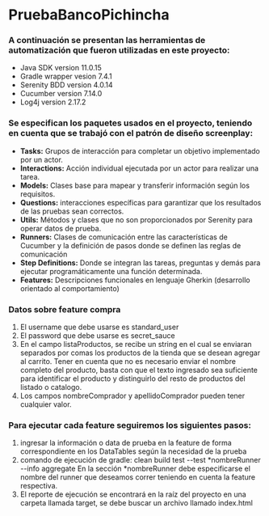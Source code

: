 # PruebaBancoPichincha
### A continuación se presentan las herramientas de automatización que fueron utilizadas en este proyecto:

- Java SDK version 11.0.15
- Gradle wrapper vesion 7.4.1
- Serenity BDD version 4.0.14
- Cucumber version 7.14.0
- Log4j version 2.17.2


### Se especifican los paquetes usados en el proyecto, teniendo en cuenta que se trabajó con el patrón de diseño screenplay:

- **Tasks:** Grupos de interacción para completar un objetivo implementado por un actor.
- **Interactions:** Acción individual ejecutada por un actor para realizar una tarea.
- **Models:** Clases base para mapear y transferir información según los requisitos.
- **Questions:** interacciones específicas para garantizar que los resultados de las pruebas sean correctos.
- **Utils:** Métodos y clases que no son proporcionados por Serenity para operar datos de prueba.
- **Runners:** Clases de comunicación entre las características de Cucumber y la definición de pasos donde se definen las
  reglas de comunicación
- **Step Definitions:** Donde se integran las tareas, preguntas y demás para ejecutar programáticamente una función determinada.
- **Features:** Descripciones funcionales en lenguaje Gherkin (desarrollo orientado al comportamiento)


### Datos sobre feature compra
 1. El username que debe usarse es standard_user
 2. El password que debe usarse es secret_sauce
 3. En el campo listaProductos, se recibe un string en el cual se enviaran separados por comas los productos de la tienda que se desean agregar al carrito. 
Tener en cuenta que no es necesario enviar el nombre completo del producto, basta con que el texto ingresado sea suficiente para identificar el producto y distinguirlo del resto de productos del listado o catalogo.
 4. Los campos nombreComprador y apellidoComprador pueden tener cualquier valor.

### Para ejecutar cada feature seguiremos los siguientes pasos:
1. ingresar la información o data de prueba en la feature de forma correspondiente en los DataTables según la necesidad de la prueba
2. comando de ejecución de gradle: clean build test --test *nombreRunner --info aggregate
   En la sección *nombreRunner debe especificarse el nombre del runner que deseamos correr teniendo en cuenta la feature respectiva.
3. El reporte de ejecución se encontrará en la raíz del proyecto en una carpeta llamada target, se debe buscar un archivo llamado index.html